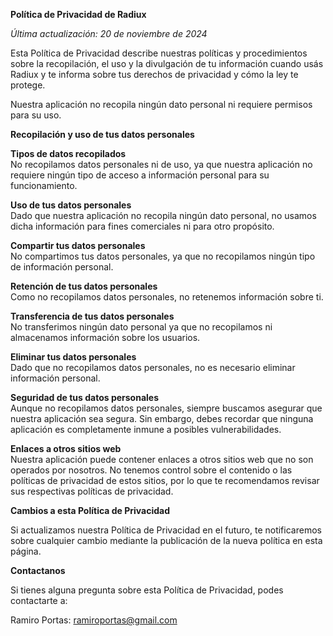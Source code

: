 **Política de Privacidad de Radiux**

*Última actualización: 20 de noviembre de 2024*

Esta Política de Privacidad describe nuestras políticas y procedimientos
sobre la recopilación, el uso y la divulgación de tu información cuando
usás Radiux y te informa sobre tus derechos de privacidad y cómo la ley
te protege.

Nuestra aplicación no recopila ningún dato personal ni requiere permisos
para su uso.

**Recopilación y uso de tus datos personales**

**Tipos de datos recopilados**  
No recopilamos datos personales ni de uso, ya que nuestra aplicación no
requiere ningún tipo de acceso a información personal para su
funcionamiento.

**Uso de tus datos personales**  
Dado que nuestra aplicación no recopila ningún dato personal, no usamos
dicha información para fines comerciales ni para otro propósito.

**Compartir tus datos personales**  
No compartimos tus datos personales, ya que no recopilamos ningún tipo
de información personal.

**Retención de tus datos personales**  
Como no recopilamos datos personales, no retenemos información sobre ti.

**Transferencia de tus datos personales**  
No transferimos ningún dato personal ya que no recopilamos ni
almacenamos información sobre los usuarios.

**Eliminar tus datos personales**  
Dado que no recopilamos datos personales, no es necesario eliminar
información personal.

**Seguridad de tus datos personales**  
Aunque no recopilamos datos personales, siempre buscamos asegurar que
nuestra aplicación sea segura. Sin embargo, debes recordar que ninguna
aplicación es completamente inmune a posibles vulnerabilidades.

**Enlaces a otros sitios web**  
Nuestra aplicación puede contener enlaces a otros sitios web que no son
operados por nosotros. No tenemos control sobre el contenido o las
políticas de privacidad de estos sitios, por lo que te recomendamos
revisar sus respectivas políticas de privacidad.

**Cambios a esta Política de Privacidad**

Si actualizamos nuestra Política de Privacidad en el futuro, te
notificaremos sobre cualquier cambio mediante la publicación de la nueva
política en esta página.

**Contactanos**

Si tienes alguna pregunta sobre esta Política de Privacidad, podes
contactarte a:

Ramiro Portas: ramiroportas@gmail.com
